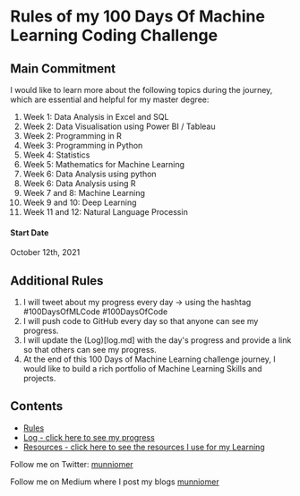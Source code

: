 # Rules of my 100 Days Of Machine Learning Coding Challenge

## Main Commitment
I would like to learn more about the following topics during the journey, which are essential and helpful for my master degree:

1. Week 1: Data Analysis in Excel and SQL
2. Week 2: Data Visualisation using Power BI / Tableau 
3. Week 2: Programming in R
4. Week 3: Programming in Python
4. Week 4: Statistics
5. Week 5: Mathematics for Machine Learning
6. Week 6: Data Analysis using python
7. Week 6: Data Analysis using R
8. Week 7 and 8: Machine Learning
8. Week 9 and 10: Deep Learning
9. Week 11 and 12: Natural Language Processin

#### Start Date
October 12th, 2021

## Additional Rules
1. I will tweet about my progress every day -> using the hashtag #100DaysOfMLCode #100DaysOfCode
3. I will push code to GitHub every day so that anyone can see my progress.
4. I will update the (Log)[log.md] with the day's progress and provide a link so that others can see my progress.
5. At the end of this 100 Days of Machine Learning challenge journey, I would like to build a rich portfolio of Machine Learning Skills and projects.

## Contents

* [Rules](rules.md)
* [Log - click here to see my progress](log.md)
* [Resources - click here to see the resources I use for my Learning](resources.md)

Follow me on Twitter: [munniomer](https://twitter.com/munniomer)

Follow me on Medium where I post my blogs [munniomer](https://medium.com/@munniomer)

